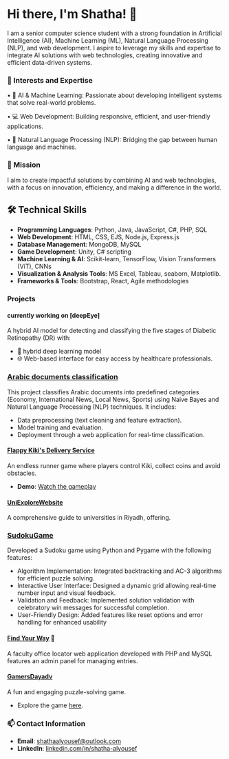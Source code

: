 # Hi there, I'm Shatha! 👋

I am a senior computer science student with a strong foundation in Artificial Intelligence (AI), Machine Learning (ML), Natural Language Processing (NLP), and web development. I aspire to leverage my skills and expertise to integrate AI solutions with web technologies, creating innovative and efficient data-driven systems.

### 🌟 Interests and Expertise
• 🤖 AI & Machine Learning: Passionate about developing intelligent systems that solve real-world problems.

• 💻 Web Development: Building responsive, efficient, and user-friendly applications.

• 🌱 Natural Language Processing (NLP): Bridging the gap between human language and machines.

### 🚀 Mission
I aim to create impactful solutions by combining AI and web technologies, with a focus on innovation, efficiency, and making a difference in the world.

## 🛠️ Technical Skills
- **Programming Languages**: Python, Java, JavaScript, C#, PHP, SQL  
- **Web Development**: HTML, CSS, EJS, Node.js, Express.js  
- **Database Management**: MongoDB, MySQL  
- **Game Development**: Unity, C# scripting  
- **Machine Learning & AI**: Scikit-learn, TensorFlow, Vision Transformers (ViT), CNNs  
- **Visualization & Analysis Tools**: MS Excel, Tableau, seaborn, Matplotlib. 
- **Frameworks & Tools**: Bootstrap, React, Agile methodologies  

###  Projects
#### currently working on [deepEye]
A hybrid AI model for detecting and classifying the five stages of Diabetic Retinopathy (DR) with:
- 🧠 hybrid deep learning model
- 🌐 Web-based interface for easy access by healthcare professionals.

### [Arabic documents classification](https://github.com/Shatha404/Arabic-documents-classification-)
This project classifies Arabic documents into predefined categories (Economy, International News, Local News, Sports) using Naive Bayes and Natural Language Processing (NLP) techniques. It includes:
 - Data preprocessing (text cleaning and feature extraction).
 - Model training and evaluation.
 - Deployment through a web application for real-time classification.

#### [Flappy Kiki's Delivery Service](https://github.com/Shatha404/Flappy-Kiki-s-Delivery-Service)
An endless runner game where players control Kiki, collect coins and avoid obstacles.
- **Demo**: [Watch the gameplay](https://drive.google.com/file/d/125MTmpHgKXjDjvthPS-FIt-oyTorCc5i/view?usp=drive_link)

#### [UniExploreWebsite](https://github.com/LayanAlrashoud/UniExploreWebsite)
A comprehensive guide to universities in Riyadh, offering.

### [SudokuGame](https://github.com/Shatha404/SudokuGame)
Developed a Sudoku game using Python and Pygame with the following features:

 - Algorithm Implementation: Integrated backtracking and AC-3 algorithms for efficient puzzle solving.
 - Interactive User Interface: Designed a dynamic grid allowing real-time number input and visual feedback.
 - Validation and Feedback: Implemented solution validation with celebratory win messages for successful completion.
 - User-Friendly Design: Added features like reset options and error handling for enhanced usability

#### [Find Your Way](https://github.com/Shatha404/findYourWay) 🚪
A faculty office locator web application developed with PHP and MySQL features an admin panel for managing entries.

#### [GamersDayadv](https://github.com/Shatha404/GamersDayadv)
A fun and engaging puzzle-solving game.
- Explore the game [here](https://shatha404.github.io/GamersDayadv/).
 
### 📫 Contact Information
- **Email**: [shathaalyousef@outlook.com](mailto:shathaalyousef@outlook.com)  
- **LinkedIn**: [linkedin.com/in/shatha-alyousef](https://linkedin.com/in/shatha-alyousef)
